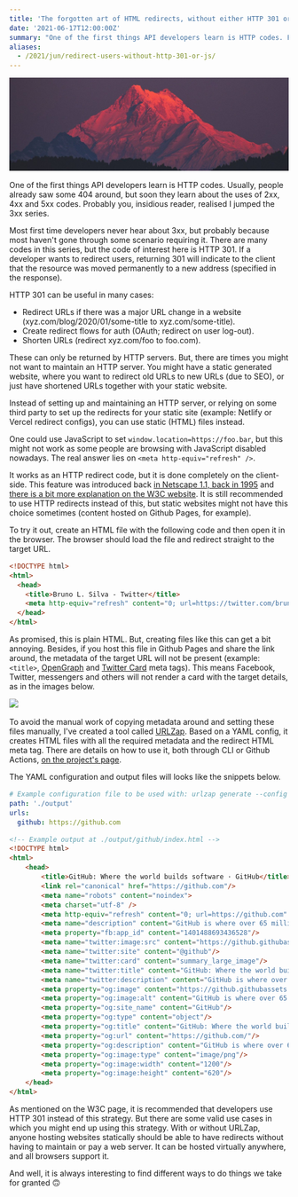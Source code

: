 ```yaml
---
title: 'The forgotten art of HTML redirects, without either HTTP 301 or JavaScript'
date: '2021-06-17T12:00:00Z'
summary: "One of the first things API developers learn is HTTP codes. From these 3xx are special, as they redirect users from A to B. But what if I told you there is a way to do it without HTTP codes?"
aliases:
  - /2021/jun/redirect-users-without-http-301-or-js/
---
```


![Photo by Javier Allegue Barros on Unsplash](cover.jpg)

One of the first things API developers learn is HTTP codes. Usually, people already saw some 404 around, but soon they learn about the uses of 2xx, 4xx and 5xx codes. Probably you, insidious reader, realised I jumped the 3xx series.

Most first time developers never hear about 3xx, but probably because most haven't gone through some scenario requiring it. There are many codes in this series, but the code of interest here is HTTP 301. If a developer wants to redirect users, returning 301 will indicate to the client that the resource was moved permanently to a new address (specified in the response).

HTTP 301 can be useful in many cases:

-   Redirect URLs if there was a major URL change in a website (xyz.com/blog/2020/01/some-title to xyz.com/some-title).
-   Create redirect flows for auth (OAuth; redirect on user log-out).
-   Shorten URLs (redirect xyz.com/foo to foo.com).

These can only be returned by HTTP servers. But, there are times you might not want to maintain an HTTP server. You might have a static generated website, where you want to redirect old URLs to new URLs (due to SEO), or just have shortened URLs together with your static website.

Instead of setting up and maintaining an HTTP server, or relying on some third party to set up the redirects for your static site (example: Netlify or Vercel redirect configs), you can use static (HTML) files instead.

One could use JavaScript to set `window.location=https://foo.bar`, but this might not work as some people are browsing with JavaScript disabled nowadays. The real answer lies on `<meta http-equiv="refresh" />`.

It works as an HTTP redirect code, but it is done completely on the client-side. This feature was introduced back [in Netscape 1.1, back in 1995][1] and [there is a bit more explanation on the W3C website][2]. It is still recommended to use HTTP redirects instead of this, but static websites might not have this choice sometimes (content hosted on Github Pages, for example).

To try it out, create an HTML file with the following code and then open it in the browser. The browser should load the file and redirect straight to the target URL.

```html
<!DOCTYPE html>
<html>
  <head>
    <title>Bruno L. Silva - Twitter</title>
    <meta http-equiv="refresh" content="0; url=https://twitter.com/brunoluiz" />
  </head>
</html>
```

As promised, this is plain HTML. But, creating files like this can get a bit annoying. Besides, if you host this file in Github Pages and share the link around, the metadata of the target URL will not be present (example: `<title>`, [OpenGraph][2] and [Twitter Card][3] meta tags). This means Facebook, Twitter, messengers and others will not render a card with the target details, as in the images below.

![](./meta-example.png)

To avoid the manual work of copying metadata around and setting these files manually, I've created a tool called [URLZap][4]. Based on a YAML config, it creates HTML files with all the required metadata and the redirect HTML meta tag. There are details on how to use it, both through CLI or Github Actions, [on the project's page][5].

The YAML configuration and output files will looks like the snippets below.

```yaml
# Example configuration file to be used with: urlzap generate --config ./config.yaml
path: './output'
urls:
  github: https://github.com
```

```html
<!-- Example output at ./output/github/index.html -->
<!DOCTYPE html>
<html>
	<head>
		<title>GitHub: Where the world builds software · GitHub</title>
		<link rel="canonical" href="https://github.com"/>
		<meta name="robots" content="noindex">
		<meta charset="utf-8" />
		<meta http-equiv="refresh" content="0; url=https://github.com" />
		<meta name="description" content="GitHub is where over 65 million developers shape the future of software, together. Contribute to the open source community, manage your Git repositories, review code like a pro, track bugs and features, power your CI/CD and DevOps workflows, and secure code before you commit it."/>
		<meta property="fb:app_id" content="1401488693436528"/>
		<meta name="twitter:image:src" content="https://github.githubassets.com/images/modules/site/social-cards/github-social.png"/>
		<meta name="twitter:site" content="@github"/>
		<meta name="twitter:card" content="summary_large_image"/>
		<meta name="twitter:title" content="GitHub: Where the world builds software"/>
		<meta name="twitter:description" content="GitHub is where over 65 million developers shape the future of software, together. Contribute to the open source community, manage your Git repositories, review code like a pro, track bugs and feat..."/>
		<meta property="og:image" content="https://github.githubassets.com/images/modules/site/social-cards/github-social.png"/>
		<meta property="og:image:alt" content="GitHub is where over 65 million developers shape the future of software, together. Contribute to the open source community, manage your Git repositories, review code like a pro, track bugs and feat..."/>
		<meta property="og:site_name" content="GitHub"/>
		<meta property="og:type" content="object"/>
		<meta property="og:title" content="GitHub: Where the world builds software"/>
		<meta property="og:url" content="https://github.com/"/>
		<meta property="og:description" content="GitHub is where over 65 million developers shape the future of software, together. Contribute to the open source community, manage your Git repositories, review code like a pro, track bugs and feat..."/>
		<meta property="og:image:type" content="image/png"/>
		<meta property="og:image:width" content="1200"/>
		<meta property="og:image:height" content="620"/>
	</head>
</html>
```

As mentioned on the W3C page, it is recommended that developers use HTTP 301 instead of this strategy. But there are some valid use cases in which you might end up using this strategy. With or without URLZap, anyone hosting websites statically should be able to have redirects without having to maintain or pay a web server. It can be hosted virtually anywhere, and all browsers support it.

And well, it is always interesting to find different ways to do things we take for granted 🙃

[1]: https://www.w3.org/TR/WCAG20-TECHS/H76.html
[2]: https://ogp.me/
[3]: https://developer.twitter.com/en/docs/twitter-for-websites/cards/guides/getting-started
[4]: https://github.com/brunoluiz/urlzap
[5]: https://github.com/brunoluiz/urlzap
